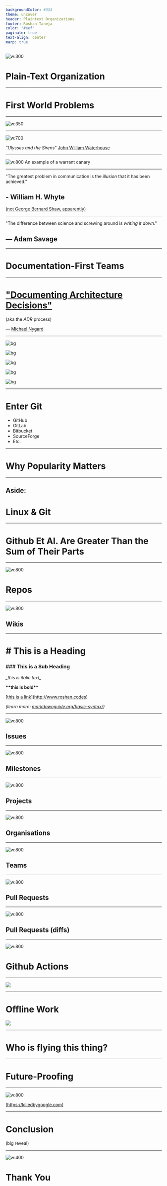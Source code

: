 ```yaml
---
backgroundColor: #333
theme: uncover
header: Plaintext Organizations
footer: Roshan Taneja
color: "#eef"
paginate: true
text-align: center
marp: true
---
```


![w:300](30_Obsidian/32_Attachments/Plaintext/git-logo.png)

# Plain-Text Organization

---

# First World Problems

---

![w:350](30_Obsidian/32_Attachments/Plaintext/rework-book.png)

---
![w:700](30_Obsidian/32_Attachments/Plaintext/ulysses-and-the-sirens-waterhouse.jpg)

_"Ulysses and the Sirens"_ [John William Waterhouse](https://en.wikipedia.org/wiki/John_William_Waterhouse)

---

![w:800](30_Obsidian/32_Attachments/Plaintext/the-fbi-has-not-been-here.png)
An example of a warrant canary

---

"The greatest problem in communication is the _illusion_ that it has been achieved."

## - William H. Whyte

[(not George Bernard Shaw, apparently)](https://quoteinvestigator.com/2014/08/31/illusion/)

---

"The difference between science and screwing around is _writing it down_."

## &mdash; Adam Savage

---

# Documentation-First Teams

---

# ["Documenting Architecture Decisions"](https://cognitect.com/blog/2011/11/15/documenting-architecture-decisions)

(aka the _ADR_ process)

&mdash; [Michael Nygard](https://cognitect.com/authors/MichaelNygard.html)

---

![bg](30_Obsidian/32_Attachments/Plaintext/gdocs-screenshot.png)

![bg](30_Obsidian/32_Attachments/Plaintext/jamboard-photo.png)

![bg](30_Obsidian/32_Attachments/Plaintext/confluence-screenshot.png)

![bg](30_Obsidian/32_Attachments/Plaintext/pivotal-tracker-screenshot.png)

![bg](30_Obsidian/32_Attachments/Plaintext/trello-screenshot.png)

---

# Enter Git

- GitHub
- GitLab
- Bitbucket
- SourceForge
- Etc.

---

# Why Popularity Matters

---

## Aside:

# Linux & Git

---

# Github Et Al. Are Greater Than the Sum of Their Parts

---

![w:800](30_Obsidian/32_Attachments/Plaintext/repo.png)

# Repos

---

![w:800](30_Obsidian/32_Attachments/Plaintext/wiki2.png)

## Wikis

---

# \# This is a Heading

### \#\#\# This is a Sub Heading

_\_this is italic text\__

**\*\*this is bold\*\***

\[[this is a link]()\](http://www.roshan.codes)

_(learn more: [markdownguide.org/basic-syntax/](https://www.markdownguide.org/basic-syntax/))_

---

![w:800](30_Obsidian/32_Attachments/Plaintext/issues.png)

## Issues

---
![w:800](30_Obsidian/32_Attachments/Plaintext/milestones.png)

## Milestones

---
![w:800](30_Obsidian/32_Attachments/Plaintext/projects.png)

## Projects

---

![w:800](30_Obsidian/32_Attachments/Plaintext/org-public.png)

## Organisations

---

![w:800](30_Obsidian/32_Attachments/Plaintext/teams.png)

## Teams

---

![w:800](30_Obsidian/32_Attachments/Plaintext/PR.png)

## Pull Requests

---

![w:800](30_Obsidian/32_Attachments/Plaintext/PR%20diff.png)

## Pull Requests (diffs)

---

![w:800](30_Obsidian/32_Attachments/Plaintext/action.png)

# Github Actions

---

![](30_Obsidian/32_Attachments/Plaintext/language-tool-on-premise.png)

---

# Offline Work

![](30_Obsidian/32_Attachments/Plaintext/nvme.png)

---

# Who is flying this thing?

---

# Future-Proofing

---

![w:800](30_Obsidian/32_Attachments/Plaintext/killed-by-google-10-23.png)

[https://killedbygoogle.com]

---

# Conclusion
(big reveal)

---

![w:400](30_Obsidian/32_Attachments/Plaintext/pool.jpg)

# Thank You